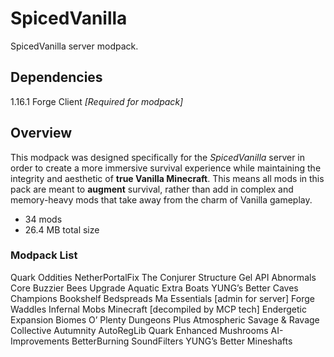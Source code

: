 # SpicedVanilla
SpicedVanilla server modpack.

## Dependencies
1.16.1 Forge Client *[Required for modpack]*

## Overview
This modpack was designed specifically for the *SpicedVanilla* server in order to create a more immersive survival experience while maintaining the integrity and aesthetic of **true Vanilla Minecraft**. This means all mods in this pack are meant to **augment** survival, rather than add in complex and memory-heavy mods that take away from the charm of Vanilla gameplay.

- 34 mods
- 26.4 MB total size

### Modpack List
Quark Oddities
NetherPortalFix
The Conjurer
Structure Gel API
Abnormals Core
Buzzier Bees
Upgrade Aquatic
Extra Boats
YUNG’s Better Caves
Champions
Bookshelf
Bedspreads
Ma Essentials [admin for server]
Forge
Waddles
Infernal Mobs
Minecraft [decompiled by MCP tech]
Endergetic Expansion
Biomes O’ Plenty
Dungeons Plus
Atmospheric
Savage & Ravage
Collective
Autumnity
AutoRegLib
Quark
Enhanced Mushrooms
AI-Improvements
BetterBurning
SoundFilters
YUNG’s Better Mineshafts

